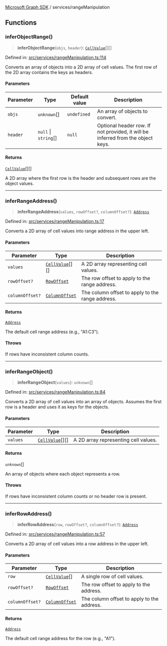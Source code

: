 [Microsoft Graph SDK](../modules.md) / services/rangeManipulation

## Functions

### inferObjectRange()

> **inferObjectRange**(`objs`, `header`): [`CellValue`](../models/CellValue.md#cellvalue)[][]

Defined in: [src/services/rangeManipulation.ts:114](https://github.com/Future-Secure-AI/microsoft-graph/blob/6f587d043e8277194e9b2feca914ab2cba9d258d/src/services/rangeManipulation.ts#L114)

Converts an array of objects into a 2D array of cell values.
The first row of the 2D array contains the keys as headers.

#### Parameters

| Parameter | Type | Default value | Description |
| ------ | ------ | ------ | ------ |
| `objs` | `unknown`[] | `undefined` | An array of objects to convert. |
| `header` | `null` \| `string`[] | `null` | Optional header row. If not provided, it will be inferred from the object keys. |

#### Returns

[`CellValue`](../models/CellValue.md#cellvalue)[][]

A 2D array where the first row is the header and subsequent rows are the object values.

***

### inferRangeAddress()

> **inferRangeAddress**(`values`, `rowOffset?`, `columnOffset?`): [`Address`](../models/Address.md#address)

Defined in: [src/services/rangeManipulation.ts:17](https://github.com/Future-Secure-AI/microsoft-graph/blob/6f587d043e8277194e9b2feca914ab2cba9d258d/src/services/rangeManipulation.ts#L17)

Converts a 2D array of cell values into range address in the upper left.

#### Parameters

| Parameter | Type | Description |
| ------ | ------ | ------ |
| `values` | [`CellValue`](../models/CellValue.md#cellvalue)[][] | A 2D array representing cell values. |
| `rowOffset?` | [`RowOffset`](../models/RowOffset.md#rowoffset) | The row offset to apply to the range address. |
| `columnOffset?` | [`ColumnOffset`](../models/ColumnOffset.md#columnoffset) | The column offset to apply to the range address. |

#### Returns

[`Address`](../models/Address.md#address)

The default cell range address (e.g., "A1:C3").

#### Throws

If rows have inconsistent column counts.

***

### inferRangeObject()

> **inferRangeObject**(`values`): `unknown`[]

Defined in: [src/services/rangeManipulation.ts:84](https://github.com/Future-Secure-AI/microsoft-graph/blob/6f587d043e8277194e9b2feca914ab2cba9d258d/src/services/rangeManipulation.ts#L84)

Converts a 2D array of cell values into an array of objects.
Assumes the first row is a header and uses it as keys for the objects.

#### Parameters

| Parameter | Type | Description |
| ------ | ------ | ------ |
| `values` | [`CellValue`](../models/CellValue.md#cellvalue)[][] | A 2D array representing cell values. |

#### Returns

`unknown`[]

An array of objects where each object represents a row.

#### Throws

If rows have inconsistent column counts or no header row is present.

***

### inferRowAddress()

> **inferRowAddress**(`row`, `rowOffset?`, `columnOffset?`): [`Address`](../models/Address.md#address)

Defined in: [src/services/rangeManipulation.ts:57](https://github.com/Future-Secure-AI/microsoft-graph/blob/6f587d043e8277194e9b2feca914ab2cba9d258d/src/services/rangeManipulation.ts#L57)

Converts a 2D array of cell values into a row address in the upper left.

#### Parameters

| Parameter | Type | Description |
| ------ | ------ | ------ |
| `row` | [`CellValue`](../models/CellValue.md#cellvalue)[] | A single row of cell values. |
| `rowOffset?` | [`RowOffset`](../models/RowOffset.md#rowoffset) | The row offset to apply to the address. |
| `columnOffset?` | [`ColumnOffset`](../models/ColumnOffset.md#columnoffset) | The column offset to apply to the address. |

#### Returns

[`Address`](../models/Address.md#address)

The default cell range address for the row (e.g., "A1").
